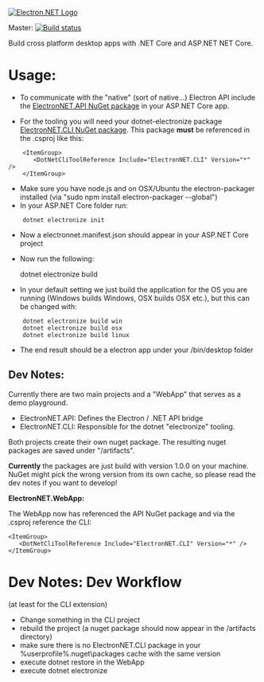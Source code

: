 [![Electron.NET Logo](https://github.com/GregorBiswanger/Electron.NET/blob/master/assets/images/electron.net-logo.png)](https://github.com/GregorBiswanger/Electron.NET)

Master: [![Build status](https://ci.appveyor.com/api/projects/status/u710d6hman5a4beb/branch/master?svg=true)](https://ci.appveyor.com/project/robertmuehsig/electron-net/branch/master)

Build cross platform desktop apps with .NET Core and ASP.NET NET Core.

# Usage:

* To communicate with the "native" (sort of native...) Electron API include the [ElectronNET.API NuGet package](https://www.nuget.org/packages/ElectronNET.API/) in your ASP.NET Core app.

* For the tooling you will need your dotnet-electronize package [ElectronNET.CLI NuGet package](https://www.nuget.org/packages/ElectronNET.CLI/). This package __must__ be referenced in the .csproj like this:

```
    <ItemGroup>
       <DotNetCliToolReference Include="ElectronNET.CLI" Version="*" />
    </ItemGroup>
```

* Make sure you have node.js and on OSX/Ubuntu the electron-packager installed (via "sudo npm install electron-packager --global")
* In your ASP.NET Core folder run:

```
    dotnet electronize init
```

* Now a electronnet.manifest.json should appear in your ASP.NET Core project
* Now run the following:

    dotnet electronize build
    
* In your default setting we just build the application for the OS you are running (Windows builds Windows, OSX builds OSX etc.), but this can be changed with:

```
    dotnet electronize build win
    dotnet electronize build osx
    dotnet electronize build linux
```

* The end result should be a electron app under your /bin/desktop folder

## Dev Notes:

Currently there are two main projects and a "WebApp" that serves as a demo playground.

* ElectronNET.API: Defines the Electron / .NET API bridge
* ElectronNET.CLI: Responsible for the dotnet "electronize" tooling.

Both projects create their own nuget package. The resulting nuget packages are saved under "/artifacts".

__Currently__ the packages are just build with version 1.0.0 on your machine. NuGet might pick the wrong version from its own cache, so please read the dev notes if you want to develop!

__ElectronNET.WebApp:__

The WebApp now has referenced the API NuGet package and via the .csproj reference the CLI:

    <ItemGroup>
       <DotNetCliToolReference Include="ElectronNET.CLI" Version="*" />
    </ItemGroup>


   
# Dev Notes: Dev Workflow 

(at least for the CLI extension)

* Change something in the CLI project
* rebuild the project (a nuget package should now appear in the /artifacts directory)
* make sure there is no ElectronNET.CLI package in your %userprofile%\.nuget\packages cache with the same version 
* execute dotnet restore in the WebApp
* execute dotnet electronize
